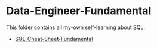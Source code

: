 # Data-Engineer-Fundamental
This folder contains all my-own self-learning about SQL.

+ [SQL-Cheat-Sheet-Fundamental](https://docs.google.com/document/d/1L4EIaDIrHaDSuvGhzvBZ3iU9J0PaMnE3ZyTKltp4b38/edit?usp=sharing)